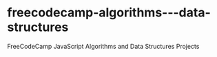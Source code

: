 # freecodecamp-algorithms---data-structures
FreeCodeCamp JavaScript Algorithms and Data Structures Projects
